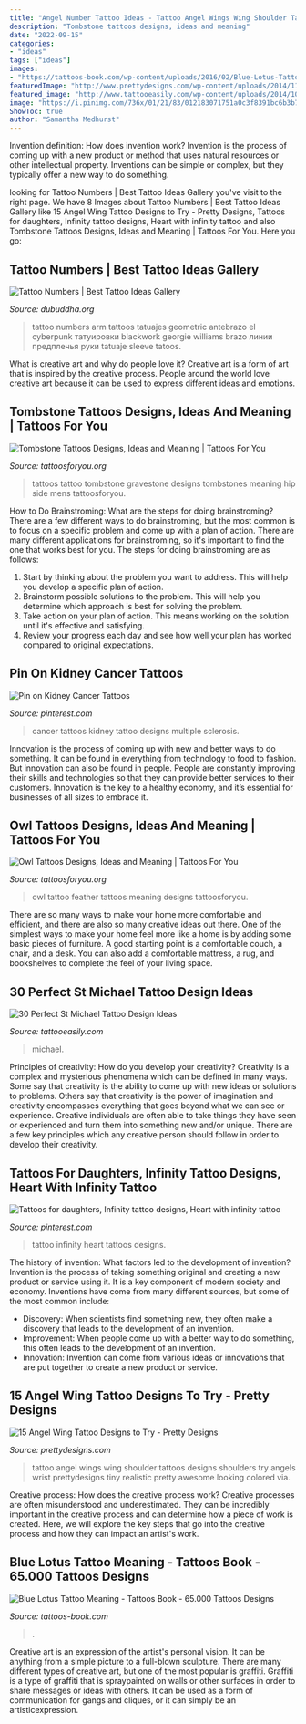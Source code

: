 ```yaml
---
title: "Angel Number Tattoo Ideas - Tattoo Angel Wings Wing Shoulder Tattoos Designs Shoulders Try Angels Wrist Prettydesigns Tiny Realistic Pretty Awesome Looking Colored Via"
description: "Tombstone tattoos designs, ideas and meaning"
date: "2022-09-15"
categories:
- "ideas"
tags: ["ideas"]
images:
- "https://tattoos-book.com/wp-content/uploads/2016/02/Blue-Lotus-Tattoo-Meaning.jpg"
featuredImage: "http://www.prettydesigns.com/wp-content/uploads/2014/11/Wing-Tattoo-on-Shoulder.jpg"
featured_image: "http://www.tattooeasily.com/wp-content/uploads/2014/10/st-michael-tattoo-ideas.jpg"
image: "https://i.pinimg.com/736x/01/21/83/012183071751a0c3f8391bc6b3b7af84--kidney-cancer-cancer-tattoos.jpg"
ShowToc: true
author: "Samantha Medhurst"
---
```



Invention definition: How does invention work?
Invention is the process of coming up with a new product or method that uses natural resources or other intellectual property. Inventions can be simple or complex, but they typically offer a new way to do something.

	

		
looking for Tattoo Numbers | Best Tattoo Ideas Gallery you've visit to the right page. We have 8 Images about Tattoo Numbers | Best Tattoo Ideas Gallery like 15 Angel Wing Tattoo Designs to Try - Pretty Designs, Tattoos for daughters, Infinity tattoo designs, Heart with infinity tattoo and also Tombstone Tattoos Designs, Ideas and Meaning | Tattoos For You. Here you go:
		
    
## Tattoo Numbers | Best Tattoo Ideas Gallery

<img loading=lazy src="http://www.dubuddha.org/wp-content/uploads/2016/10/Tattoo-Numbers-by-Georgie-Williams-1-728x728.jpg" onerror="this.onerror=null;this.src='https://tse3.mm.bing.net/th?id=OIP.jJU5lMcESTvkWjwNSYLeOwHaHa&amp;pid=15.1';" alt="Tattoo Numbers | Best Tattoo Ideas Gallery">

_Source: dubuddha.org_

>tattoo numbers arm tattoos tatuajes geometric antebrazo el cyberpunk татуировки blackwork georgie williams brazo линии предплечья руки tatuaje sleeve tatoos. 

	

What is creative art and why do people love it?
Creative art is a form of art that is inspired by the creative process. People around the world love creative art because it can be used to express different ideas and emotions.

    
## Tombstone Tattoos Designs, Ideas And Meaning | Tattoos For You

<img loading=lazy src="https://www.tattoosforyou.org/wp-content/uploads/2016/02/Tattoos-of-Tombstones.jpg" onerror="this.onerror=null;this.src='https://tse1.mm.bing.net/th?id=OIP.JJ5aDqGgCnlu3HTNiPlgLQHaJ4&amp;pid=15.1';" alt="Tombstone Tattoos Designs, Ideas and Meaning | Tattoos For You">

_Source: tattoosforyou.org_

>tattoos tattoo tombstone gravestone designs tombstones meaning hip side mens tattoosforyou. 

	

How to Do Brainstroming: What are the steps for doing brainstroming?
There are a few different ways to do brainstroming, but the most common is to focus on a specific problem and come up with a plan of action. There are many different applications for brainstroming, so it's important to find the one that works best for you. The steps for doing brainstroming are as follows: 
1. Start by thinking about the problem you want to address. This will help you develop a specific plan of action.
2. Brainstorm possible solutions to the problem. This will help you determine which approach is best for solving the problem.
3. Take action on your plan of action. This means working on the solution until it's effective and satisfying. 
4. Review your progress each day and see how well your plan has worked compared to original expectations.

    
## Pin On Kidney Cancer Tattoos

<img loading=lazy src="https://i.pinimg.com/736x/01/21/83/012183071751a0c3f8391bc6b3b7af84--kidney-cancer-cancer-tattoos.jpg" onerror="this.onerror=null;this.src='https://tse3.mm.bing.net/th?id=OIP.4BbdUUwstVMgIkgc_g7KWAHaJ4&amp;pid=15.1';" alt="Pin on Kidney Cancer Tattoos">

_Source: pinterest.com_

>cancer tattoos kidney tattoo designs multiple sclerosis. 

	

Innovation is the process of coming up with new and better ways to do something. It can be found in everything from technology to food to fashion. But innovation can also be found in people. People are constantly improving their skills and technologies so that they can provide better services to their customers. Innovation is the key to a healthy economy, and it’s essential for businesses of all sizes to embrace it.

    
## Owl Tattoos Designs, Ideas And Meaning | Tattoos For You

<img loading=lazy src="http://www.tattoosforyou.org/wp-content/uploads/2013/09/Owl-Feather-Tattoo.jpg" onerror="this.onerror=null;this.src='https://tse1.mm.bing.net/th?id=OIP.q0Kg4tupCf3_YIq2mmE8kwHaJ6&amp;pid=15.1';" alt="Owl Tattoos Designs, Ideas and Meaning | Tattoos For You">

_Source: tattoosforyou.org_

>owl tattoo feather tattoos meaning designs tattoosforyou. 

	

There are so many ways to make your home more comfortable and efficient, and there are also so many creative ideas out there. One of the simplest ways to make your home feel more like a home is by adding some basic pieces of furniture. A good starting point is a comfortable couch, a chair, and a desk. You can also add a comfortable mattress, a rug, and bookshelves to complete the feel of your living space.

    
## 30 Perfect St Michael Tattoo Design Ideas

<img loading=lazy src="http://www.tattooeasily.com/wp-content/uploads/2014/10/st-michael-tattoo-ideas.jpg" onerror="this.onerror=null;this.src='https://tse2.mm.bing.net/th?id=OIP.6TVLU4j0uyjACGNHm9kKRAHaKb&amp;pid=15.1';" alt="30 Perfect St Michael Tattoo Design Ideas">

_Source: tattooeasily.com_

>michael. 

	

Principles of creativity: How do you develop your creativity?
Creativity is a complex and mysterious phenomena which can be defined in many ways. Some say that creativity is the ability to come up with new ideas or solutions to problems. Others say that creativity is the power of imagination and creativity encompasses everything that goes beyond what we can see or experience. Creative individuals are often able to take things they have seen or experienced and turn them into something new and/or unique. There are a few key principles which any creative person should follow in order to develop their creativity.

    
## Tattoos For Daughters, Infinity Tattoo Designs, Heart With Infinity Tattoo

<img loading=lazy src="https://i.pinimg.com/736x/c8/7c/cc/c87ccce24faeb429d7736dc3660fadd6--infinity-heart-infinity-tattoos.jpg" onerror="this.onerror=null;this.src='https://tse4.mm.bing.net/th?id=OIP.mqWicNbEaCpxbZ9PZwx2wgDYEg&amp;pid=15.1';" alt="Tattoos for daughters, Infinity tattoo designs, Heart with infinity tattoo">

_Source: pinterest.com_

>tattoo infinity heart tattoos designs. 

	

The history of invention: What factors led to the development of invention?
Invention is the process of taking something original and creating a new product or service using it. It is a key component of modern society and economy. Inventions have come from many different sources, but some of the most common include: 
- Discovery: When scientists find something new, they often make a discovery that leads to the development of an invention. 
- Improvement: When people come up with a better way to do something, this often leads to the development of an invention. 
- Innovation: Invention can come from various ideas or innovations that are put together to create a new product or service.

    
## 15 Angel Wing Tattoo Designs To Try - Pretty Designs

<img loading=lazy src="http://www.prettydesigns.com/wp-content/uploads/2014/11/Wing-Tattoo-on-Shoulder.jpg" onerror="this.onerror=null;this.src='https://tse2.mm.bing.net/th?id=OIP.1tcv4spUTeTHfnQqtHGSWwHaKO&amp;pid=15.1';" alt="15 Angel Wing Tattoo Designs to Try - Pretty Designs">

_Source: prettydesigns.com_

>tattoo angel wings wing shoulder tattoos designs shoulders try angels wrist prettydesigns tiny realistic pretty awesome looking colored via. 

	

Creative process: How does the creative process work?
Creative processes are often misunderstood and underestimated. They can be incredibly important in the creative process and can determine how a piece of work is created. Here, we will explore the key steps that go into the creative process and how they can impact an artist's work.

    
## Blue Lotus Tattoo Meaning - Tattoos Book - 65.000 Tattoos Designs

<img loading=lazy src="https://tattoos-book.com/wp-content/uploads/2016/02/Blue-Lotus-Tattoo-Meaning.jpg" onerror="this.onerror=null;this.src='https://tse2.mm.bing.net/th?id=OIP.OaZgVFxilYT_hxGz2QJRZAHaFL&amp;pid=15.1';" alt="Blue Lotus Tattoo Meaning - Tattoos Book - 65.000 Tattoos Designs">

_Source: tattoos-book.com_

>. 

	

Creative art is an expression of the artist's personal vision. It can be anything from a simple picture to a full-blown sculpture. There are many different types of creative art, but one of the most popular is graffiti. Graffiti is a type of graffiti that is spraypainted on walls or other surfaces in order to share messages or ideas with others. It can be used as a form of communication for gangs and cliques, or it can simply be an artisticexpression.

